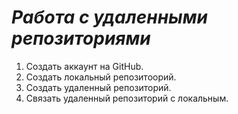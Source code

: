 # ***Работа с удаленными репозиториями***
1. Создать аккаунт на GitHub.
2. Создать локальный репозитоорий.
3. Создать удаленный репозиторий.
4. Связать удаленный репозиторий с локальным.